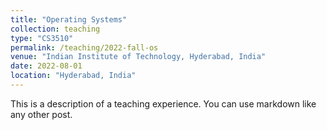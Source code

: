 ```yaml
---
title: "Operating Systems"
collection: teaching
type: "CS3510"
permalink: /teaching/2022-fall-os
venue: "Indian Institute of Technology, Hyderabad, India"
date: 2022-08-01
location: "Hyderabad, India"
---
```


This is a description of a teaching experience. You can use markdown like any other post.
